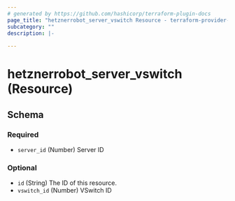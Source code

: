```yaml
---
# generated by https://github.com/hashicorp/terraform-plugin-docs
page_title: "hetznerrobot_server_vswitch Resource - terraform-provider-hetzner-robot"
subcategory: ""
description: |-
  
---
```


# hetznerrobot_server_vswitch (Resource)





<!-- schema generated by tfplugindocs -->
## Schema

### Required

- `server_id` (Number) Server ID

### Optional

- `id` (String) The ID of this resource.
- `vswitch_id` (Number) VSwitch ID


